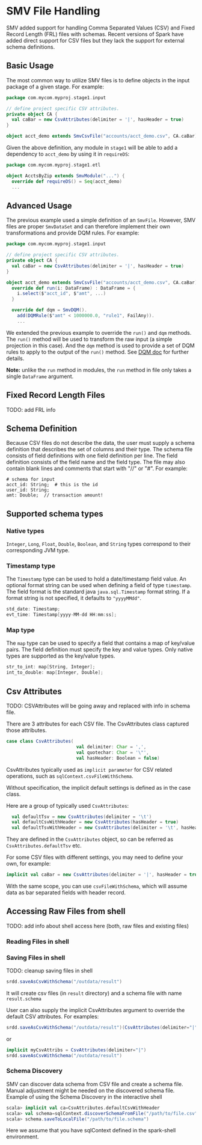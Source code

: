 # SMV File Handling

SMV added support for handling Comma Separated Values (CSV) and Fixed Record Length (FRL) files with schemas.  Recent versions of Spark have added direct support for CSV files but they lack the support for external schema definitions.

## Basic Usage
The most common way to utilize SMV files is to define objects in the input package of a given stage.
For example:
```scala
package com.mycom.myproj.stage1.input

// define project specific CSV attributes.
private object CA {
  val caBar = new CsvAttributes(delimiter = '|', hasHeader = true)
}

object acct_demo extends SmvCsvFile("accounts/acct_demo.csv", CA.caBar)
```

Given the above definition, any module in `stage1` will be able to add a dependency to `acct_demo` by using it in `requireDS`:
```scala
package com.mycom.myproj.stage1.etl

object AcctsByZip extends SmvModule("...") {
  override def requireDS() = Seq(acct_demo)
  ...
```

## Advanced Usage
The previous example used a simple definition of an `SmvFile`.  However, SMV files are proper `SmvDataSet` and can therefore implement their own transformations and provide DQM rules.
For example:
```scala
package com.mycom.myproj.stage1.input

// define project specific CSV attributes.
private object CA {
  val caBar = new CsvAttributes(delimiter = '|', hasHeader = true)
}

object acct_demo extends SmvCsvFile("accounts/acct_demo.csv", CA.caBar) {
  override def run(i: DataFrame) : DataFrame = {
    i.select($"acct_id", $"amt", ...)
  }

  override def dqm = SmvDQM().
    add(DQMRule($"amt" < 1000000.0, "rule1", FailAny)).
    ...
```

We extended the previous example to override the `run()` and `dqm` methods.  The `run()` method will be used to transform the raw input (a simple projection in this case).
And the `dqm` method is used to provide a set of DQM rules to apply to the output of the `run()` method.  See [DQM doc](dqm.md) for further details.

**Note:** unlike the `run` method in modules, the `run` method in file only takes a single `DataFrame` argument.

## Fixed Record Length Files
TODO: add FRL info

## Schema Definition
Because CSV files do not describe the data, the user must supply a schema definition that describes the set of columns and their type.  The schema file consists of field definitions with one field definition per line.  The field definition consists of the field name and the field type.  The file may also contain blank lines and comments that start with "//" or "#".
For example:
```
# schema for input
acct_id: String;  # this is the id
user_id: String;
amt: Double;  // transaction amount!
```

## Supported schema types
### Native types
`Integer`, `Long`, `Float`, `Double`, `Boolean`, and `String` types correspond to their corresponding JVM type.

### Timestamp type
The `Timestamp` type can be used to hold a date/timestamp field value.
An optional format string can be used when defining a field of type `timestamp`.
The field format is the standard java `java.sql.Timestamp` format string.
If a format string is not specified, it defaults to `"yyyyMMdd"`.
```scala
std_date: Timestamp;
evt_time: Timestamp[yyyy-MM-dd HH:mm:ss];
```

### Map type
The `map` type can be used to specify a field that contains a map of key/value pairs.
The field definition must specify the key and value types.
Only native types are supported as the key/value types.
```scala
str_to_int: map[String, Integer];
int_to_double: map[Integer, Double];
```

## Csv Attributes
TODO: CSVAttributes will be going away and replaced with info in schema file.

There are 3 attributes for each CSV file. The CsvAttributes class captured those attributes.
```scala
case class CsvAttributes(
                          val delimiter: Char = ',',
                          val quotechar: Char = '\"',
                          val hasHeader: Boolean = false)
```
CsvAttributes typically used as `implicit parameter` for CSV related operations, such as `sqlContext.csvFileWithSchema`. 

Without specification, the implicit default settings is defined as in the case class. 

Here are a group of typically used `CsvAttributes`:
```scala
  val defaultTsv = new CsvAttributes(delimiter = '\t')
  val defaultCsvWithHeader = new CsvAttributes(hasHeader = true)
  val defaultTsvWithHeader = new CsvAttributes(delimiter = '\t', hasHeader = true)
```

They are defined in the ```CsvAttributes``` object, so can be referred as ```CsvAttributes.defaultTsv``` etc.

For some CSV files with different settings, you may need to define your own, for example:
```scala
implicit val caBar = new CsvAttributes(delimiter = '|', hasHeader = true)
```
With the same scope, you can use `csvFileWithSchema`, which will assume data as bar separated 
fields with header record.

## Accessing Raw Files from shell
TODO: add info about shell access here (both, raw files and existing files)
### Reading Files in shell

### Saving Files in shell
TODO: cleanup saving files in shell
```scala
srdd.saveAsCsvWithSchema("/outdata/result")
```
It will create csv files (in `result` directory) and a schema file with name `result.schema`

User can also supply the implicit CsvAttributes argument to override the default CSV attributes.  For examples:
```scala
srdd.saveAsCsvWithSchema("/outdata/result")(CsvAttributes(delimiter="|")
```
or
```scala
implicit myCsvAttribs = CsvAttributes(delimiter="|")
srdd.saveAsCsvWithSchema("/outdata/result")
```

### Schema Discovery

SMV can discover data schema from CSV file and create a schema file.  Manual adjustment might be needed on the discovered schema file.  Example of using the Schema Discovery in the interactive shell

```scala
scala> implicit val ca=CsvAttributes.defaultCsvWithHeader
scala> val schema=sqlContext.discoverSchemaFromFile("/path/to/file.csv", 100000)
scala> schema.saveToLocalFile("/path/to/file.schema")
```

Here we assume that you have sqlContext defined in the spark-shell environment. 
